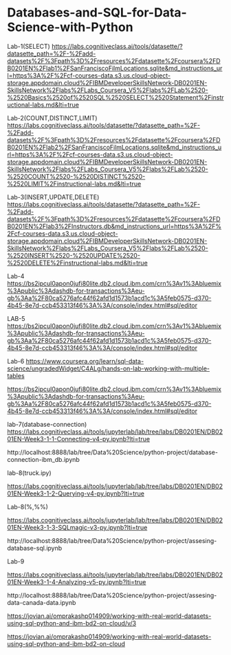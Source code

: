 # Databases-and-SQL-for-Data-Science-with-Python

Lab-1(SELECT)
https://labs.cognitiveclass.ai/tools/datasette/?datasette_path=%2F-%2Fadd-datasets%2F%3Fpath%3D%2Fresources%2Fdatasette%2Fcoursera%2FDB0201EN%2Flab1%2FSanFranciscoFilmLocations.sqlite&md_instructions_url=https%3A%2F%2Fcf-courses-data.s3.us.cloud-object-storage.appdomain.cloud%2FIBMDeveloperSkillsNetwork-DB0201EN-SkillsNetwork%2Flabs%2FLabs_Coursera_V5%2Flabs%2FLab%2520-%2520Basics%2520of%2520SQL%2520SELECT%2520Statement%2Finstructional-labs.md&lti=true


Lab-2(COUNT,DISTINCT,LIMIT)
https://labs.cognitiveclass.ai/tools/datasette/?datasette_path=%2F-%2Fadd-datasets%2F%3Fpath%3D%2Fresources%2Fdatasette%2Fcoursera%2FDB0201EN%2Flab2%2FSanFranciscoFilmLocations.sqlite&md_instructions_url=https%3A%2F%2Fcf-courses-data.s3.us.cloud-object-storage.appdomain.cloud%2FIBMDeveloperSkillsNetwork-DB0201EN-SkillsNetwork%2Flabs%2FLabs_Coursera_V5%2Flabs%2FLab%2520-%2520COUNT%2520-%2520DISTINCT%2520-%2520LIMIT%2Finstructional-labs.md&lti=true


Lab-3(INSERT,UPDATE,DELETE)
https://labs.cognitiveclass.ai/tools/datasette/?datasette_path=%2F-%2Fadd-datasets%2F%3Fpath%3D%2Fresources%2Fdatasette%2Fcoursera%2FDB0201EN%2Flab3%2FInstructors.db&md_instructions_url=https%3A%2F%2Fcf-courses-data.s3.us.cloud-object-storage.appdomain.cloud%2FIBMDeveloperSkillsNetwork-DB0201EN-SkillsNetwork%2Flabs%2FLabs_Coursera_V5%2Flabs%2FLab%2520-%2520INSERT%2520-%2520UPDATE%2520-%2520DELETE%2Finstructional-labs.md&lti=true


Lab-4
https://bs2ipcul0apon0jufi80lite.db2.cloud.ibm.com/crn%3Av1%3Abluemix%3Apublic%3Adashdb-for-transactions%3Aeu-gb%3Aa%2F80ca5276afc44f62afd1d1573b1acd1c%3A5feb0575-d370-4b45-8e7d-ccb453313f46%3A%3A/console/index.html#sql/editor



LAB-5
https://bs2ipcul0apon0jufi80lite.db2.cloud.ibm.com/crn%3Av1%3Abluemix%3Apublic%3Adashdb-for-transactions%3Aeu-gb%3Aa%2F80ca5276afc44f62afd1d1573b1acd1c%3A5feb0575-d370-4b45-8e7d-ccb453313f46%3A%3A/console/index.html#sql/editor


Lab-6
https://www.coursera.org/learn/sql-data-science/ungradedWidget/C4ALg/hands-on-lab-working-with-multiple-tables

https://bs2ipcul0apon0jufi80lite.db2.cloud.ibm.com/crn%3Av1%3Abluemix%3Apublic%3Adashdb-for-transactions%3Aeu-gb%3Aa%2F80ca5276afc44f62afd1d1573b1acd1c%3A5feb0575-d370-4b45-8e7d-ccb453313f46%3A%3A/console/index.html#sql/editor



lab-7(database-connection)
https://labs.cognitiveclass.ai/tools/jupyterlab/lab/tree/labs/DB0201EN/DB0201EN-Week3-1-1-Connecting-v4-py.ipynb?lti=true

http://localhost:8888/lab/tree/Data%20Science/python-project/database-connection-ibm_db.ipynb



lab-8(truck.ipy)

https://labs.cognitiveclass.ai/tools/jupyterlab/lab/tree/labs/DB0201EN/DB0201EN-Week3-1-2-Querying-v4-py.ipynb?lti=true


Lab-8(%,%%)

https://labs.cognitiveclass.ai/tools/jupyterlab/lab/tree/labs/DB0201EN/DB0201EN-Week3-1-3-SQLmagic-v3-py.ipynb?lti=true

http://localhost:8888/lab/tree/Data%20Science/python-project/assesing-database-sql.ipynb


Lab-9

https://labs.cognitiveclass.ai/tools/jupyterlab/lab/tree/labs/DB0201EN/DB0201EN-Week3-1-4-Analyzing-v5-py.ipynb?lti=true

http://localhost:8888/lab/tree/Data%20Science/python-project/assesing-data-canada-data.ipynb

https://jovian.ai/omprakashp014909/working-with-real-world-datasets-using-sql-python-and-ibm-bd2-on-cloud/v/3

https://jovian.ai/omprakashp014909/working-with-real-world-datasets-using-sql-python-and-ibm-bd2-on-cloud
